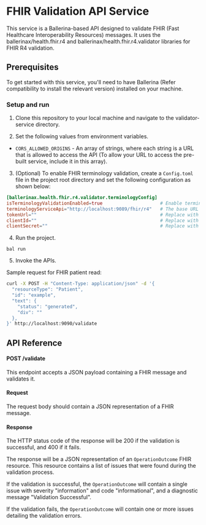 # FHIR Validation API Service

This service is a Ballerina-based API designed to validate FHIR (Fast Healthcare Interoperability Resources) messages. It uses the ballerinax/health.fhir.r4 and ballerinax/health.fhir.r4.validator libraries for FHIR R4 validation.

## Prerequisites
To get started with this service, you'll need to have Ballerina (Refer compatibility to install the relevant version) installed on your machine. 

### Setup and run

1. Clone this repository to your local machine and navigate to the validator-service directory.

2. Set the following values from environment variables.

- `CORS_ALLOWED_ORIGINS` - An array of strings, where each string is a URL that is allowed to access the API (To allow your URL to access the pre-built service, include it in this array).

3. (Optional) To enable FHIR terminology validation, create a `Config.toml` file in the project root directory and set the following configuration as shown below:

```toml
[ballerinax.health.fhir.r4.validator.terminologyConfig]
isTerminologyValidationEnabled=true                     # Enable terminology validation, set to false to disable
terminologyServiceApi="http://localhost:9089/fhir/r4"   # The base URL of your FHIR R4 terminology service used for validation (update this to match your service endpoint)
tokenUrl=""                                             # Replace with the your token URL
clientId=""                                             # Replace with the your client ID
clientSecret=""                                         # Replace with the your client secret
```

4. Run the project.

```ballerina
bal run
```

5. Invoke the APIs.

Sample request for FHIR patient read:

```bash
curl -X POST -H "Content-Type: application/json" -d '{
  "resourceType": "Patient",
  "id": "example",
  "text": {
    "status": "generated",
    "div": ""
  },
}' http://localhost:9090/validate
```

## API Reference

#### POST /validate

This endpoint accepts a JSON payload containing a FHIR message and validates it.

#### Request

The request body should contain a JSON representation of a FHIR message.

#### Response

The HTTP status code of the response will be 200 if the validation is successful, and 400 if it fails.

The response will be a JSON representation of an `OperationOutcome` FHIR resource. This resource contains a list of issues that were found during the validation process.

If the validation is successful, the `OperationOutcome` will contain a single issue with severity "information" and code "informational", and a diagnostic message "Validation Successful".

If the validation fails, the `OperationOutcome` will contain one or more issues detailing the validation errors.
